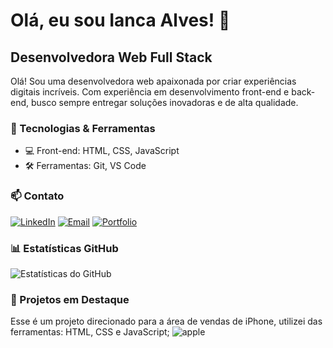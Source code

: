 # Olá, eu sou Ianca Alves! 👋

## Desenvolvedora Web Full Stack

Olá! Sou uma desenvolvedora web apaixonada por criar experiências digitais incríveis. Com experiência em desenvolvimento front-end e back-end, busco sempre entregar soluções inovadoras e de alta qualidade.

### 🚀 Tecnologias & Ferramentas

- 💻 Front-end: HTML, CSS, JavaScript
- 🛠️ Ferramentas: Git, VS Code

### 📫 Contato

[![LinkedIn](https://img.shields.io/badge/-LinkedIn-0077B5?style=flat-square&logo=linkedin&logoColor=white)](https://www.linkedin.com/in/iancaalves)
[![Email](https://img.shields.io/badge/-Email-D14836?style=flat-square&logo=gmail&logoColor=white)](mailto:iancalves17@gmail.com)
[![Portfolio](https://img.shields.io/badge/-Portfolio-000000?style=flat-square&logo=github&logoColor=white)](https://iancaalves.github.io/portfolio/)

### 📊 Estatísticas GitHub

![Estatísticas do GitHub](https://github-readme-stats.vercel.app/api?username=iancaalves&show_icons=true&theme=dracula)

### 🌟 Projetos em Destaque

 Esse é um projeto direcionado para a área de vendas de iPhone, utilizei das ferramentas: HTML, CSS e JavaScript;
![apple](https://github.com/user-attachments/assets/873b9cf3-bf23-4a30-a916-c448976b742b)
